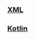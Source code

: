 
### [XML](app/src/main/res/layout/activity_main.xml)

### [Kotlin](app/src/main/java/com/example/testapp/MainActivity.kt)
